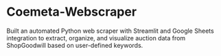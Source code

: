 # Coemeta-Webscraper
Built an automated Python web scraper with Streamlit and Google Sheets integration to extract, organize, and visualize auction data from ShopGoodwill based on user-defined keywords.
